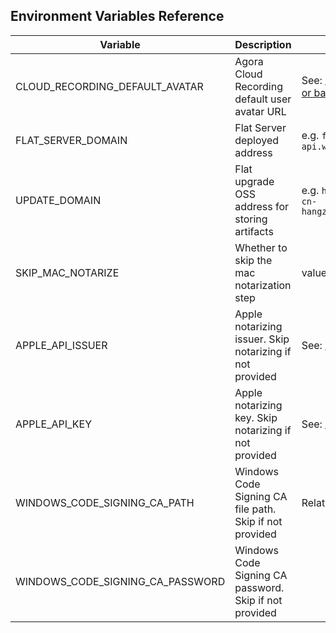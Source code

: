 ## Environment Variables Reference

| Variable                             | Description                                              | Note                                                                                |
| ------------------------------------ | -------------------------------------------------------- | ----------------------------------------------------------------------------------- |
| CLOUD_RECORDING_DEFAULT_AVATAR       | Agora Cloud Recording default user avatar URL            | See: [Set the background color or background image][cloud-recording-background]     |
| FLAT_SERVER_DOMAIN                   | Flat Server deployed address                             | e.g. `flat-api.whiteboard.agora.io`                                                 |
| UPDATE_DOMAIN                        | Flat upgrade OSS address for storing artifacts           | e.g. `https://flat-storage.oss-cn-hangzhou.aliyuncs.com/versions`                   |
| SKIP_MAC_NOTARIZE                    | Whether to skip the mac notarization step                | value: `yes` or `no`                                                                |
| APPLE_API_ISSUER                     | Apple notarizing issuer. Skip notarizing if not provided | See: [electron-updater][electron-updater]                                           |
| APPLE_API_KEY                        | Apple notarizing key. Skip notarizing if not provided    | See: [electron-updater][electron-updater]                                           |
| WINDOWS_CODE_SIGNING_CA_PATH         | Windows Code Signing CA file path. Skip if not provided  | Relative to `desktop/main-app`                                                      |
| WINDOWS_CODE_SIGNING_CA_PASSWORD     | Windows Code Signing CA password. Skip if not provided   |                                                                                     |

[cloud-recording]: https://docs.agora.io/en/cloud-recording/cloud_recording_api_rest?platform=RESTful#storageConfig
[cloud-recording-background]: https://docs.agora.io/en/cloud-recording/cloud_recording_layout?platform=RESTful#background
[electron-updater]: https://github.com/electron-userland/electron-builder/tree/master/packages/electron-updater
